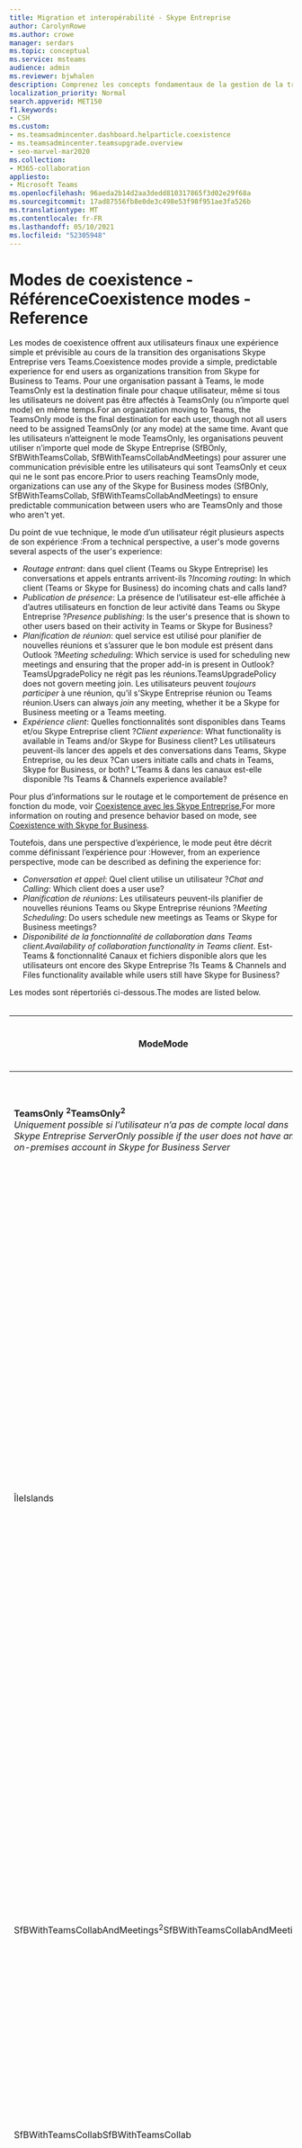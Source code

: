 ```yaml
---
title: Migration et interopérabilité - Skype Entreprise
author: CarolynRowe
ms.author: crowe
manager: serdars
ms.topic: conceptual
ms.service: msteams
audience: admin
ms.reviewer: bjwhalen
description: Comprenez les concepts fondamentaux de la gestion de la transition de votre organisation vers Teams’Skype Entreprise.
localization_priority: Normal
search.appverid: MET150
f1.keywords:
- CSH
ms.custom:
- ms.teamsadmincenter.dashboard.helparticle.coexistence
- ms.teamsadmincenter.teamsupgrade.overview
- seo-marvel-mar2020
ms.collection:
- M365-collaboration
appliesto:
- Microsoft Teams
ms.openlocfilehash: 96aeda2b14d2aa3dedd810317865f3d02e29f68a
ms.sourcegitcommit: 17ad87556fb8e0de3c498e53f98f951ae3fa526b
ms.translationtype: MT
ms.contentlocale: fr-FR
ms.lasthandoff: 05/10/2021
ms.locfileid: "52305948"
---
```

# <a name="coexistence-modes---reference"></a><span data-ttu-id="d1623-103">Modes de coexistence - Référence</span><span class="sxs-lookup"><span data-stu-id="d1623-103">Coexistence modes - Reference</span></span>

<span data-ttu-id="d1623-104">Les modes de coexistence offrent aux utilisateurs finaux une expérience simple et prévisible au cours de la transition des organisations Skype Entreprise vers Teams.</span><span class="sxs-lookup"><span data-stu-id="d1623-104">Coexistence modes provide a simple, predictable experience for end users as organizations transition from Skype for Business to Teams.</span></span> <span data-ttu-id="d1623-105">Pour une organisation passant à Teams, le mode TeamsOnly est la destination finale pour chaque utilisateur, même si tous les utilisateurs ne doivent pas être affectés à TeamsOnly (ou n’importe quel mode) en même temps.</span><span class="sxs-lookup"><span data-stu-id="d1623-105">For an organization moving to Teams, the TeamsOnly mode is the final destination for each user, though not all users need to be assigned TeamsOnly (or any mode) at the same time.</span></span> <span data-ttu-id="d1623-106">Avant que les utilisateurs n’atteignent le mode TeamsOnly, les organisations peuvent utiliser n’importe quel mode de Skype Entreprise (SfBOnly, SfBWithTeamsCollab, SfBWithTeamsCollabAndMeetings) pour assurer une communication prévisible entre les utilisateurs qui sont TeamsOnly et ceux qui ne le sont pas encore.</span><span class="sxs-lookup"><span data-stu-id="d1623-106">Prior to users reaching TeamsOnly mode, organizations can use any of the Skype for Business modes (SfBOnly, SfBWithTeamsCollab, SfBWithTeamsCollabAndMeetings) to ensure predictable communication between users who are TeamsOnly and those who aren't yet.</span></span>

<span data-ttu-id="d1623-107">Du point de vue technique, le mode d’un utilisateur régit plusieurs aspects de son expérience :</span><span class="sxs-lookup"><span data-stu-id="d1623-107">From a technical perspective, a user's mode governs several  aspects of the user's experience:</span></span>

- <span data-ttu-id="d1623-108">*Routage entrant*: dans quel client (Teams ou Skype Entreprise) les conversations et appels entrants arrivent-ils ?</span><span class="sxs-lookup"><span data-stu-id="d1623-108">*Incoming routing*: In which client (Teams or Skype for Business) do incoming chats and calls land?</span></span> 
- <span data-ttu-id="d1623-109">*Publication de présence*: La présence de l’utilisateur est-elle affichée à d’autres utilisateurs en fonction de leur activité dans Teams ou Skype Entreprise ?</span><span class="sxs-lookup"><span data-stu-id="d1623-109">*Presence publishing*: Is the user's presence that is shown to other users based on their activity in Teams or Skype for Business?</span></span> 
- <span data-ttu-id="d1623-110">*Planification de réunion*: quel service est utilisé pour planifier de nouvelles réunions et s’assurer que le bon module est présent dans Outlook ?</span><span class="sxs-lookup"><span data-stu-id="d1623-110">*Meeting scheduling*: Which service is used for scheduling new meetings and ensuring that the proper add-in is present in Outlook?</span></span> <span data-ttu-id="d1623-111">TeamsUpgradePolicy ne régit pas les réunions.</span><span class="sxs-lookup"><span data-stu-id="d1623-111">TeamsUpgradePolicy does not govern meeting join.</span></span> <span data-ttu-id="d1623-112">Les utilisateurs peuvent *toujours participer* à une réunion, qu’il s’Skype Entreprise réunion ou Teams réunion.</span><span class="sxs-lookup"><span data-stu-id="d1623-112">Users can always *join* any meeting, whether it be a Skype for Business meeting or a Teams meeting.</span></span>
- <span data-ttu-id="d1623-113">*Expérience client*: Quelles fonctionnalités sont disponibles dans Teams et/ou Skype Entreprise client ?</span><span class="sxs-lookup"><span data-stu-id="d1623-113">*Client experience*: What functionality is available in Teams and/or Skype for Business client?</span></span> <span data-ttu-id="d1623-114">Les utilisateurs peuvent-ils lancer des appels et des conversations dans Teams, Skype Entreprise, ou les deux ?</span><span class="sxs-lookup"><span data-stu-id="d1623-114">Can users initiate calls and chats in Teams, Skype for Business, or both?</span></span> <span data-ttu-id="d1623-115">L’Teams & dans les canaux est-elle disponible ?</span><span class="sxs-lookup"><span data-stu-id="d1623-115">Is Teams & Channels experience available?</span></span>  

<span data-ttu-id="d1623-116">Pour plus d’informations sur le routage et le comportement de présence en fonction du mode, voir [Coexistence avec les Skype Entreprise.](./coexistence-chat-calls-presence.md)</span><span class="sxs-lookup"><span data-stu-id="d1623-116">For more information on routing and presence behavior based on mode, see [Coexistence with Skype for Business](./coexistence-chat-calls-presence.md).</span></span>

<span data-ttu-id="d1623-117">Toutefois, dans une perspective d’expérience, le mode peut être décrit comme définissant l’expérience pour :</span><span class="sxs-lookup"><span data-stu-id="d1623-117">However, from an experience perspective, mode can be described as defining the experience for:</span></span>
- <span data-ttu-id="d1623-118">*Conversation et appel*: Quel client utilise un utilisateur ?</span><span class="sxs-lookup"><span data-stu-id="d1623-118">*Chat and Calling*: Which client does a user use?</span></span>
- <span data-ttu-id="d1623-119">*Planification de réunions*: Les utilisateurs peuvent-ils planifier de nouvelles réunions Teams ou Skype Entreprise réunions ?</span><span class="sxs-lookup"><span data-stu-id="d1623-119">*Meeting Scheduling*: Do users schedule new meetings as Teams or Skype for Business meetings?</span></span>
- <span data-ttu-id="d1623-120">*Disponibilité de la fonctionnalité de collaboration dans Teams client.*</span><span class="sxs-lookup"><span data-stu-id="d1623-120">*Availability of collaboration functionality in Teams client*.</span></span> <span data-ttu-id="d1623-121">Est-Teams & fonctionnalité Canaux et fichiers disponible alors que les utilisateurs ont encore des Skype Entreprise ?</span><span class="sxs-lookup"><span data-stu-id="d1623-121">Is Teams & Channels and Files functionality available while users still have Skype for Business?</span></span>

<span data-ttu-id="d1623-122">Les modes sont répertoriés ci-dessous.</span><span class="sxs-lookup"><span data-stu-id="d1623-122">The modes are listed below.</span></span>
</br>
</br>

|<span data-ttu-id="d1623-123">Mode</span><span class="sxs-lookup"><span data-stu-id="d1623-123">Mode</span></span>|<span data-ttu-id="d1623-124">Appels et discussion</span><span class="sxs-lookup"><span data-stu-id="d1623-124">Calling and Chat</span></span>|<span data-ttu-id="d1623-125">Planification de<sup>réunion 1</sup></span><span class="sxs-lookup"><span data-stu-id="d1623-125">Meeting Scheduling<sup>1</sup></span></span>|<span data-ttu-id="d1623-126">Teams & Canaux de distribution</span><span class="sxs-lookup"><span data-stu-id="d1623-126">Teams & Channels</span></span>|<span data-ttu-id="d1623-127">Cas d’utilisation</span><span class="sxs-lookup"><span data-stu-id="d1623-127">Use Case</span></span>|
|---|---|---|---|---|
|<span data-ttu-id="d1623-128">**TeamsOnly <sup>2</sup>**</span><span class="sxs-lookup"><span data-stu-id="d1623-128">**TeamsOnly<sup>2</sup>**</span></span></br><span data-ttu-id="d1623-129">*Uniquement possible si l’utilisateur n’a pas de compte local dans Skype Entreprise Server*</span><span class="sxs-lookup"><span data-stu-id="d1623-129">*Only possible if the user does not have an on-premises account in Skype for Business Server*</span></span>|<span data-ttu-id="d1623-130">Teams</span><span class="sxs-lookup"><span data-stu-id="d1623-130">Teams</span></span>|<span data-ttu-id="d1623-131">Teams</span><span class="sxs-lookup"><span data-stu-id="d1623-131">Teams</span></span>|<span data-ttu-id="d1623-132">Oui</span><span class="sxs-lookup"><span data-stu-id="d1623-132">Yes</span></span>|<span data-ttu-id="d1623-133">État final de la mise à niveau.</span><span class="sxs-lookup"><span data-stu-id="d1623-133">The final state of being upgraded.</span></span> <span data-ttu-id="d1623-134">Également la valeur par défaut pour les nouveaux locataires.</span><span class="sxs-lookup"><span data-stu-id="d1623-134">Also the default for new tenants.</span></span>|
|<span data-ttu-id="d1623-135">Île</span><span class="sxs-lookup"><span data-stu-id="d1623-135">Islands</span></span>|<span data-ttu-id="d1623-136">L’une ou l</span><span class="sxs-lookup"><span data-stu-id="d1623-136">Either</span></span>|<span data-ttu-id="d1623-137">L’une ou l</span><span class="sxs-lookup"><span data-stu-id="d1623-137">Either</span></span>|<span data-ttu-id="d1623-138">Oui</span><span class="sxs-lookup"><span data-stu-id="d1623-138">Yes</span></span>|<span data-ttu-id="d1623-139">Configuration par défaut.</span><span class="sxs-lookup"><span data-stu-id="d1623-139">Default configuration.</span></span> <span data-ttu-id="d1623-140">Permet à un utilisateur unique d’évaluer les deux clients côte à côte.</span><span class="sxs-lookup"><span data-stu-id="d1623-140">Allows a single user to evaluate both clients side by side.</span></span> <span data-ttu-id="d1623-141">Les conversations et les appels peuvent avoir lieu dans l’un ou l’autre des clients, de sorte que les utilisateurs doivent toujours exécuter les deux clients.</span><span class="sxs-lookup"><span data-stu-id="d1623-141">Chats and calls can land in either client, so users must always run both clients.</span></span> <span data-ttu-id="d1623-142">Pour éviter une expérience de Skype Entreprise source de confusion ou de régression, les communications externes (fédérées), les services vocaux PSTN et les applications vocales, l’intégration Office et plusieurs autres intégrations continuent d’être gérées par Skype Entreprise.</span><span class="sxs-lookup"><span data-stu-id="d1623-142">To avoid a confusing or regressed Skype for Business experience, external (federated) communications, PSTN voice services and voice applications, Office integration, and several other integrations continue to be handled by Skype for Business.</span></span>|
|<span data-ttu-id="d1623-143">SfBWithTeamsCollabAndMeetings<sup>2</sup></span><span class="sxs-lookup"><span data-stu-id="d1623-143">SfBWithTeamsCollabAndMeetings<sup>2</sup></span></span>|<span data-ttu-id="d1623-144">Skype Entreprise</span><span class="sxs-lookup"><span data-stu-id="d1623-144">Skype for Business</span></span>|<span data-ttu-id="d1623-145">Teams</span><span class="sxs-lookup"><span data-stu-id="d1623-145">Teams</span></span>|<span data-ttu-id="d1623-146">Oui</span><span class="sxs-lookup"><span data-stu-id="d1623-146">Yes</span></span>|<span data-ttu-id="d1623-147">« Réunions en premier ».</span><span class="sxs-lookup"><span data-stu-id="d1623-147">"Meetings First".</span></span> <span data-ttu-id="d1623-148">Principalement pour les organisations locales qui peuvent tirer parti Teams fonctionnalités de réunion, si elles ne sont pas encore prêtes à passer des appels vers le cloud.</span><span class="sxs-lookup"><span data-stu-id="d1623-148">Primarily for on-premises organizations to benefit from Teams meeting functionality, if they are not yet ready to move calling to the cloud.</span></span>|
|<span data-ttu-id="d1623-149">SfBWithTeamsCollab</span><span class="sxs-lookup"><span data-stu-id="d1623-149">SfBWithTeamsCollab</span></span>|<span data-ttu-id="d1623-150">Skype Entreprise</span><span class="sxs-lookup"><span data-stu-id="d1623-150">Skype for Business</span></span>|<span data-ttu-id="d1623-151">Skype Entreprise</span><span class="sxs-lookup"><span data-stu-id="d1623-151">Skype for Business</span></span>|<span data-ttu-id="d1623-152">Oui</span><span class="sxs-lookup"><span data-stu-id="d1623-152">Yes</span></span>|<span data-ttu-id="d1623-153">Vous avez également besoin d’un autre point de départ pour les organisations complexes qui ont besoin d’un contrôle administratif plus étroit.</span><span class="sxs-lookup"><span data-stu-id="d1623-153">Alternate starting point for complex organizations that need tighter administrative control.</span></span>|
|<span data-ttu-id="d1623-154">SfBOnly</span><span class="sxs-lookup"><span data-stu-id="d1623-154">SfBOnly</span></span>|<span data-ttu-id="d1623-155">Skype Entreprise</span><span class="sxs-lookup"><span data-stu-id="d1623-155">Skype for Business</span></span>|<span data-ttu-id="d1623-156">Skype Entreprise</span><span class="sxs-lookup"><span data-stu-id="d1623-156">Skype for Business</span></span>|<span data-ttu-id="d1623-157">No<sup>3</sup></span><span class="sxs-lookup"><span data-stu-id="d1623-157">No<sup>3</sup></span></span>|<span data-ttu-id="d1623-158">Scénario spécialisé pour les organisations ayant des exigences strictes en matière de contrôle des données.</span><span class="sxs-lookup"><span data-stu-id="d1623-158">Specialized scenario for organizations with strict requirements around data control.</span></span> <span data-ttu-id="d1623-159">Teams est utilisé uniquement pour participer à des réunions programmées par d’autres personnes.</span><span class="sxs-lookup"><span data-stu-id="d1623-159">Teams is used only to join meetings scheduled by others.</span></span>|
||||||

</br>
</br>

<span data-ttu-id="d1623-160">**Remarques :**</span><span class="sxs-lookup"><span data-stu-id="d1623-160">**Notes:**</span></span>

<span data-ttu-id="d1623-161"><sup>1</sup> La possibilité de participer à une réunion existante (qu’elle soit programmée dans Teams ou dans Skype Entreprise) n’est pas régie par le mode.</span><span class="sxs-lookup"><span data-stu-id="d1623-161"><sup>1</sup> The ability to join an existing meeting (whether scheduled in Teams or in Skype for Business) isn't governed by mode.</span></span> <span data-ttu-id="d1623-162">Par défaut, les utilisateurs peuvent toujours participer à n’importe quelle réunion à qui ils ont été invités.</span><span class="sxs-lookup"><span data-stu-id="d1623-162">By default, users can always join any meeting they have been invited to.</span></span>

<span data-ttu-id="d1623-163"><sup>2</sup> Par défaut, lors de l’attribution de TeamsOnly ou SfbWithTeamsCollabAndMeetings à un utilisateur individuel, les réunions Skype Entreprise existantes prévues par cet utilisateur pour l’avenir sont converties en réunions Teams.</span><span class="sxs-lookup"><span data-stu-id="d1623-163"><sup>2</sup> By default, when assigning either TeamsOnly or SfbWithTeamsCollabAndMeetings to an individual user, any existing Skype for Business meetings scheduled by that user for the future are converted to Teams meetings.</span></span> <span data-ttu-id="d1623-164">Si vous le souhaitez, vous pouvez quitter ces réunions en Skype Entreprise soit en spécifiant lors de l’octroi de TeamsUpgradePolicy, soit en désélectionner la case à cocher dans le portail d’administration `-MigrateMeetingsToTeams $false` Teams.</span><span class="sxs-lookup"><span data-stu-id="d1623-164">If desired, you can leave these meetings as Skype for Business meetings either by specifying  `-MigrateMeetingsToTeams $false` when granting TeamsUpgradePolicy, or by unselecting the checkbox in the Teams Admin portal.</span></span> <span data-ttu-id="d1623-165">La possibilité de convertir des réunions Skype Entreprise en Teams n’est pas disponible lorsque vous accordez TeamsUpgradePolicy au niveau du client.</span><span class="sxs-lookup"><span data-stu-id="d1623-165">The ability to convert meetings from Skype for Business to Teams is not available when granting TeamsUpgradePolicy on a tenant-wide basis.</span></span> 

<span data-ttu-id="d1623-166"><sup>3</sup> Pour l’Teams, il n’est pas possible de désactiver les fonctionnalités de Teams et de canaux, ce qui reste activé pour le moment.</span><span class="sxs-lookup"><span data-stu-id="d1623-166"><sup>3</sup> Currently, Teams does not have the ability to disable the Teams and Channels functionality so this remains enabled for now.</span></span>


## <a name="using-teamsupgradepolicy"></a><span data-ttu-id="d1623-167">Utilisation de TeamsUpgradePolicy</span><span class="sxs-lookup"><span data-stu-id="d1623-167">Using TeamsUpgradePolicy</span></span>

<span data-ttu-id="d1623-168">TeamsUpgradePolicy expose deux propriétés clés : Mode et NotifySfbUsers.</span><span class="sxs-lookup"><span data-stu-id="d1623-168">TeamsUpgradePolicy exposes two key properties: Mode and NotifySfbUsers.</span></span> 
</br>
</br>

|<span data-ttu-id="d1623-169">Paramètre</span><span class="sxs-lookup"><span data-stu-id="d1623-169">Parameter</span></span>|<span data-ttu-id="d1623-170">Type</span><span class="sxs-lookup"><span data-stu-id="d1623-170">Type</span></span>|<span data-ttu-id="d1623-171">Valeurs autorisées</span><span class="sxs-lookup"><span data-stu-id="d1623-171">Allowed values</span></span></br><span data-ttu-id="d1623-172">(par défaut en italique)</span><span class="sxs-lookup"><span data-stu-id="d1623-172">(default in italics)</span></span>|<span data-ttu-id="d1623-173">Description</span><span class="sxs-lookup"><span data-stu-id="d1623-173">Description</span></span>|
|---|---|---|---|
|<span data-ttu-id="d1623-174">Mode</span><span class="sxs-lookup"><span data-stu-id="d1623-174">Mode</span></span>|<span data-ttu-id="d1623-175">Enum</span><span class="sxs-lookup"><span data-stu-id="d1623-175">Enum</span></span>|<span data-ttu-id="d1623-176">*Île*</span><span class="sxs-lookup"><span data-stu-id="d1623-176">*Islands*</span></span></br><span data-ttu-id="d1623-177">TeamsOnly</span><span class="sxs-lookup"><span data-stu-id="d1623-177">TeamsOnly</span></span></br><span data-ttu-id="d1623-178">SfBOnly</span><span class="sxs-lookup"><span data-stu-id="d1623-178">SfBOnly</span></span></br><span data-ttu-id="d1623-179">SfBWithTeamsCollab</span><span class="sxs-lookup"><span data-stu-id="d1623-179">SfBWithTeamsCollab</span></span></br><span data-ttu-id="d1623-180">SfBWithTeamsCollabAndMeetings</span><span class="sxs-lookup"><span data-stu-id="d1623-180">SfBWithTeamsCollabAndMeetings</span></span>|<span data-ttu-id="d1623-181">Indique le mode dans qui le client doit s’exécuter.</span><span class="sxs-lookup"><span data-stu-id="d1623-181">Indicates the mode the client should run in.</span></span>|
|<span data-ttu-id="d1623-182">NotifySfbUsers</span><span class="sxs-lookup"><span data-stu-id="d1623-182">NotifySfbUsers</span></span>|<span data-ttu-id="d1623-183">Bool</span><span class="sxs-lookup"><span data-stu-id="d1623-183">Bool</span></span>|<span data-ttu-id="d1623-184">*Faux* ou vrai</span><span class="sxs-lookup"><span data-stu-id="d1623-184">*False* or true</span></span>|<span data-ttu-id="d1623-185">Indique si vous allez afficher une bannière dans le client Skype Entreprise’informer l’utilisateur que Teams sera bientôt Skype Entreprise.</span><span class="sxs-lookup"><span data-stu-id="d1623-185">Indicates whether to show a banner in the Skype for Business client informing the user that Teams will soon replace Skype for Business.</span></span> <span data-ttu-id="d1623-186">Cela ne peut pas être vrai si Mode=TeamsOnly.</span><span class="sxs-lookup"><span data-stu-id="d1623-186">This can't be true if Mode=TeamsOnly.</span></span>|
|||||

<span data-ttu-id="d1623-187">Teams fournit toutes les instances pertinentes de TeamsUpgradePolicy via des stratégies intégrées en lecture seule.</span><span class="sxs-lookup"><span data-stu-id="d1623-187">Teams provides all relevant instances of TeamsUpgradePolicy via built-in, read-only policies.</span></span> <span data-ttu-id="d1623-188">Par conséquent, seules les cmdlets Obtenir et Accorder sont disponibles.</span><span class="sxs-lookup"><span data-stu-id="d1623-188">Therefore, only Get and Grant cmdlets are available.</span></span> <span data-ttu-id="d1623-189">Les instances intégrées sont répertoriées ci-dessous.</span><span class="sxs-lookup"><span data-stu-id="d1623-189">The built-in instances are listed below.</span></span>
</br>
</br>

|<span data-ttu-id="d1623-190">Identity </span><span class="sxs-lookup"><span data-stu-id="d1623-190">Identity</span></span>|<span data-ttu-id="d1623-191">Mode</span><span class="sxs-lookup"><span data-stu-id="d1623-191">Mode</span></span>|<span data-ttu-id="d1623-192">NotifySfbUsers</span><span class="sxs-lookup"><span data-stu-id="d1623-192">NotifySfbUsers</span></span>|
|---|---|---|
|<span data-ttu-id="d1623-193">Île</span><span class="sxs-lookup"><span data-stu-id="d1623-193">Islands</span></span>|<span data-ttu-id="d1623-194">Île</span><span class="sxs-lookup"><span data-stu-id="d1623-194">Islands</span></span>|<span data-ttu-id="d1623-195">False</span><span class="sxs-lookup"><span data-stu-id="d1623-195">False</span></span>|
|<span data-ttu-id="d1623-196">IslandsWithNotify</span><span class="sxs-lookup"><span data-stu-id="d1623-196">IslandsWithNotify</span></span>|<span data-ttu-id="d1623-197">Île</span><span class="sxs-lookup"><span data-stu-id="d1623-197">Islands</span></span>|<span data-ttu-id="d1623-198">Vrai</span><span class="sxs-lookup"><span data-stu-id="d1623-198">True</span></span>|
|<span data-ttu-id="d1623-199">SfBOnly</span><span class="sxs-lookup"><span data-stu-id="d1623-199">SfBOnly</span></span>|<span data-ttu-id="d1623-200">SfBOnly</span><span class="sxs-lookup"><span data-stu-id="d1623-200">SfBOnly</span></span>|<span data-ttu-id="d1623-201">False</span><span class="sxs-lookup"><span data-stu-id="d1623-201">False</span></span>|
|<span data-ttu-id="d1623-202">SfBOnlyWithNotify</span><span class="sxs-lookup"><span data-stu-id="d1623-202">SfBOnlyWithNotify</span></span>|<span data-ttu-id="d1623-203">SfBOnly</span><span class="sxs-lookup"><span data-stu-id="d1623-203">SfBOnly</span></span>|<span data-ttu-id="d1623-204">Vrai</span><span class="sxs-lookup"><span data-stu-id="d1623-204">True</span></span>|
|<span data-ttu-id="d1623-205">SfBWithTeamsCollab</span><span class="sxs-lookup"><span data-stu-id="d1623-205">SfBWithTeamsCollab</span></span>|<span data-ttu-id="d1623-206">SfBWithTeamsCollab</span><span class="sxs-lookup"><span data-stu-id="d1623-206">SfBWithTeamsCollab</span></span>|<span data-ttu-id="d1623-207">False</span><span class="sxs-lookup"><span data-stu-id="d1623-207">False</span></span>|
|<span data-ttu-id="d1623-208">SfBWithTeamsCollabWithNotify</span><span class="sxs-lookup"><span data-stu-id="d1623-208">SfBWithTeamsCollabWithNotify</span></span>|<span data-ttu-id="d1623-209">SfBWithTeamsCollab</span><span class="sxs-lookup"><span data-stu-id="d1623-209">SfBWithTeamsCollab</span></span>|<span data-ttu-id="d1623-210">Vrai</span><span class="sxs-lookup"><span data-stu-id="d1623-210">True</span></span>|
|<span data-ttu-id="d1623-211">SfBWithTeamsCollabAndMeetings</span><span class="sxs-lookup"><span data-stu-id="d1623-211">SfBWithTeamsCollabAndMeetings</span></span>|<span data-ttu-id="d1623-212">SfBWithTeamsCollabAndMeetings</span><span class="sxs-lookup"><span data-stu-id="d1623-212">SfBWithTeamsCollabAndMeetings</span></span>|<span data-ttu-id="d1623-213">False</span><span class="sxs-lookup"><span data-stu-id="d1623-213">False</span></span>|
|<span data-ttu-id="d1623-214">SfBWithTeamsCollabAndMeetingsWithNotify</span><span class="sxs-lookup"><span data-stu-id="d1623-214">SfBWithTeamsCollabAndMeetingsWithNotify</span></span>|<span data-ttu-id="d1623-215">SfBWithTeamsCollabAndMeetings</span><span class="sxs-lookup"><span data-stu-id="d1623-215">SfBWithTeamsCollabAndMeetings</span></span>|<span data-ttu-id="d1623-216">Vrai</span><span class="sxs-lookup"><span data-stu-id="d1623-216">True</span></span>|
|<span data-ttu-id="d1623-217">UpgradeToTeams</span><span class="sxs-lookup"><span data-stu-id="d1623-217">UpgradeToTeams</span></span>|<span data-ttu-id="d1623-218">TeamsOnly</span><span class="sxs-lookup"><span data-stu-id="d1623-218">TeamsOnly</span></span>|<span data-ttu-id="d1623-219">False</span><span class="sxs-lookup"><span data-stu-id="d1623-219">False</span></span>|
|<span data-ttu-id="d1623-220">Global</span><span class="sxs-lookup"><span data-stu-id="d1623-220">Global</span></span></br><span data-ttu-id="d1623-221">*Par défaut*</span><span class="sxs-lookup"><span data-stu-id="d1623-221">*Default*</span></span>|<span data-ttu-id="d1623-222">Île</span><span class="sxs-lookup"><span data-stu-id="d1623-222">Islands</span></span>|<span data-ttu-id="d1623-223">False</span><span class="sxs-lookup"><span data-stu-id="d1623-223">False</span></span>|
||||

<span data-ttu-id="d1623-224">Ces instances de stratégie peuvent être octroyées à des utilisateurs individuels ou à l’échelle du client.</span><span class="sxs-lookup"><span data-stu-id="d1623-224">These policy instances can be granted either to individual users or on a tenant-wide basis.</span></span> <span data-ttu-id="d1623-225">Par exemple :</span><span class="sxs-lookup"><span data-stu-id="d1623-225">For example:</span></span>
- <span data-ttu-id="d1623-226">Pour mettre à niveau un utilisateur ($SipAddress) vers Teams, accordez l’instance « UpgradeToTeams » :</span><span class="sxs-lookup"><span data-stu-id="d1623-226">To upgrade a user ($SipAddress) to Teams, grant the "UpgradeToTeams" instance:</span></span></br>
`Grant-CsTeamsUpgradePolicy -PolicyName UpgradeToTeams -Identity $SipAddress`
- <span data-ttu-id="d1623-227">Pour mettre à niveau l’ensemble du client, omettez le paramètre d’identité de la commande d’octroi :</span><span class="sxs-lookup"><span data-stu-id="d1623-227">To upgrade the entire tenant, omit the identity parameter from the grant command:</span></span></br>
`Grant-CsTeamsUpgradePolicy -PolicyName UpgradeToTeams`

## <a name="the-teams-client-user-experience-when-using-skype-for-business-modes"></a><span data-ttu-id="d1623-228">Expérience utilisateur Teams client lors de l’utilisation des modes Skype Entreprise client</span><span class="sxs-lookup"><span data-stu-id="d1623-228">The Teams client user experience when using Skype for Business modes</span></span>

<span data-ttu-id="d1623-229">Lorsqu’un utilisateur est dans l’un des modes Skype Entreprise (SfBOnly, SfBWithTeamsCollab, SfBWithTeamsCollabAndMeetings), toutes les conversations et appels entrants sont acheminés vers le client Skype Entreprise de l’utilisateur.</span><span class="sxs-lookup"><span data-stu-id="d1623-229">When a user is in any of the Skype for Business modes (SfBOnly, SfBWithTeamsCollab, SfBWithTeamsCollabAndMeetings), all incoming chats and calls are routed to the user's Skype for Business client.</span></span> <span data-ttu-id="d1623-230">Pour éviter la confusion des utilisateurs finaux et garantir un routage approprié, les fonctionnalités d’appel et de conversation dans le client Teams sont automatiquement désactivées lorsqu’un utilisateur est dans l’un des modes Skype Entreprise.</span><span class="sxs-lookup"><span data-stu-id="d1623-230">To avoid end-user confusion and ensure proper routing, calling and chat functionality in the Teams client is automatically disabled when a user is in any of the Skype for Business modes.</span></span> <span data-ttu-id="d1623-231">De même, la planification de réunions dans Teams est automatiquement désactivée lorsque les utilisateurs sont dans les modes SfBOnly ou SfBWithTeamsCollab et automatiquement activés quand un utilisateur est en mode SfBWithTeamsCollabAndMeetings.</span><span class="sxs-lookup"><span data-stu-id="d1623-231">Similarly, meeting scheduling in Teams is automatically disabled when users are in the SfBOnly or SfBWithTeamsCollab modes, and automatically enabled when a user is in the SfBWithTeamsCollabAndMeetings mode.</span></span> <span data-ttu-id="d1623-232">Pour plus d’informations, voir Teams expérience client et la conformité aux [modes de coexistence.](./teams-client-experience-and-conformance-to-coexistence-modes.md)</span><span class="sxs-lookup"><span data-stu-id="d1623-232">For details, see [Teams client experience and conformance to coexistence modes](./teams-client-experience-and-conformance-to-coexistence-modes.md).</span></span>

> [!Note] 
> - <span data-ttu-id="d1623-233">Avant la livraison de l’application automatique de Teams et canaux, les modes SfbOnly et SfBWithTeamsCollab se comportent à l’identique.</span><span class="sxs-lookup"><span data-stu-id="d1623-233">Prior to delivery of the automatic enforcement of Teams and Channels, the SfbOnly and SfBWithTeamsCollab modes behave the same.</span></span>


## <a name="detailed-mode-descriptions"></a><span data-ttu-id="d1623-234">Descriptions détaillées du mode</span><span class="sxs-lookup"><span data-stu-id="d1623-234">Detailed mode descriptions</span></span>
</br>
</br>

|<span data-ttu-id="d1623-235">Mode</span><span class="sxs-lookup"><span data-stu-id="d1623-235">Mode</span></span>|<span data-ttu-id="d1623-236">Explication</span><span class="sxs-lookup"><span data-stu-id="d1623-236">Explanation</span></span>|
|---|---|
|<span data-ttu-id="d1623-237">**Île**</span><span class="sxs-lookup"><span data-stu-id="d1623-237">**Islands**</span></span></br><span data-ttu-id="d1623-238">(par défaut)</span><span class="sxs-lookup"><span data-stu-id="d1623-238">(default)</span></span>|<span data-ttu-id="d1623-239">Un utilisateur exécute les Skype Entreprise et Teams côte à côte.</span><span class="sxs-lookup"><span data-stu-id="d1623-239">A user runs both Skype for Business and Teams side by side.</span></span> <span data-ttu-id="d1623-240">Cet utilisateur :</span><span class="sxs-lookup"><span data-stu-id="d1623-240">This user:</span></span></br><ul><li><span data-ttu-id="d1623-241">Peut démarrer des conversations et des appels VoIP à l’Skype Entreprise ou Teams client.</span><span class="sxs-lookup"><span data-stu-id="d1623-241">Can initiate chats and VoIP calls in either Skype for Business or Teams client.</span></span> <span data-ttu-id="d1623-242">Remarque : les utilisateurs Skype Entreprise domicile sur site ne peuvent pas démarrer d’une Teams pour atteindre un autre utilisateur Skype Entreprise, quel que soit le mode du destinataire.</span><span class="sxs-lookup"><span data-stu-id="d1623-242">Note: Users with Skype for Business homed on-premises cannot initiate from Teams to reach another Skype for Business user, regardless of the recipient's mode.</span></span><li><span data-ttu-id="d1623-243">Reçoit des conversations & appels VoIP initiés dans Skype Entreprise par un autre utilisateur de son client Skype Entreprise messagerie.</span><span class="sxs-lookup"><span data-stu-id="d1623-243">Receives chats & VoIP calls initiated in Skype for Business by another user in their Skype for Business client.</span></span><li><span data-ttu-id="d1623-244">Reçoit des conversations & appels VoIP initiés dans Teams par un autre utilisateur de son client Teams s’il se passe dans *le même client.*</span><span class="sxs-lookup"><span data-stu-id="d1623-244">Receives chats & VoIP calls initiated in Teams by another user in their Teams client if they are in the *same tenant*.</span></span><li><span data-ttu-id="d1623-245">Reçoit des conversations & appels VoIP initiés dans Teams par un autre utilisateur de son client Skype Entreprise s’il se passe dans un *client fédéré.*</span><span class="sxs-lookup"><span data-stu-id="d1623-245">Receives chats & VoIP calls initiated in Teams by another user in their Skype for Business client if they are in a  *federated tenant*.</span></span> <li><span data-ttu-id="d1623-246">Insère des fonctionnalités PSTN comme indiqué ci-dessous :</span><span class="sxs-lookup"><span data-stu-id="d1623-246">Has PSTN functionality as noted below:</span></span><ul><li><span data-ttu-id="d1623-247">Lorsque l’utilisateur est re domicile Skype Entreprise sur site et dispose de Voix Entreprise, les appels PSTN sont toujours initiés et reçus dans Skype Entreprise.</span><span class="sxs-lookup"><span data-stu-id="d1623-247">When the user is homed in Skype for Business on-premises and has Enterprise Voice, PSTN calls are always initiated and received in Skype for Business.</span></span><li><span data-ttu-id="d1623-248">Quand l’utilisateur est homed on Skype Entreprise Online et dispose d’Téléphone Microsoft System, l’utilisateur passe et reçoit toujours des appels PSTN dans Skype Entreprise :</span><span class="sxs-lookup"><span data-stu-id="d1623-248">When the user is homed on Skype for Business Online and has Microsoft Phone System, the user always initiates and receives PSTN calls in Skype for Business:</span></span><ul><li><span data-ttu-id="d1623-249">Cela se produit si l’utilisateur dispose d’un plan d’appel Microsoft ou se connecte au réseau PSTN via Skype Entreprise Cloud Connector Edition ou un déploiement local de Skype Entreprise Server (voix hybride).</span><span class="sxs-lookup"><span data-stu-id="d1623-249">This happens whether the user has a Microsoft Calling Plan, or connects to the PSTN network through either Skype for Business Cloud Connector Edition or an on-premises deployment of Skype for Business Server (hybrid voice).</span></span><li><span data-ttu-id="d1623-250">**Remarque : le Système téléphonique routage direct n’est pas pris en charge en mode Îles.**</span><span class="sxs-lookup"><span data-stu-id="d1623-250">**Note: Phone System Direct Routing is not supported in Islands mode.**</span></span></ul></ul><li><span data-ttu-id="d1623-251">Reçoit des files d’attente d’appels Microsoft et des appels de attendant automatique Skype Entreprise :</span><span class="sxs-lookup"><span data-stu-id="d1623-251">Receives Microsoft Call Queues and Auto-Attendant calls in Skype for Business:</span></span><ul><li><span data-ttu-id="d1623-252">Téléphone numéros affectés aux files d’attente et aux **attendants** automatiques ne peuvent pas être Système téléphonique des numéros de routage direct en mode Îles.</span><span class="sxs-lookup"><span data-stu-id="d1623-252">Phone numbers assigned to Call Queues and Auto-Attendants **cannot** be Phone System Direct Routing numbers in Islands mode.</span></span></ul></ul><li><span data-ttu-id="d1623-253">Peut planifier des réunions dans Teams ou Skype Entreprise (et voient les deux plug-ins par défaut).</span><span class="sxs-lookup"><span data-stu-id="d1623-253">Can schedule meetings in Teams or Skype for Business (and will see both plug-ins by default).</span></span><li><span data-ttu-id="d1623-254">Peut participer à n’importe quelle Skype Entreprise ou Teams réunion ; la réunion s’ouvre dans le client respectif.</span><span class="sxs-lookup"><span data-stu-id="d1623-254">Can join any Skype for Business or Teams meeting; the meeting will open in the respective client.</span></span></ul>|
|<span data-ttu-id="d1623-255">**SfBOnly**</span><span class="sxs-lookup"><span data-stu-id="d1623-255">**SfBOnly**</span></span>|<span data-ttu-id="d1623-256">Un utilisateur exécute uniquement Skype Entreprise.</span><span class="sxs-lookup"><span data-stu-id="d1623-256">A user runs only Skype for Business.</span></span> <span data-ttu-id="d1623-257">Cet utilisateur :</span><span class="sxs-lookup"><span data-stu-id="d1623-257">This user:</span></span></br><ul><li><span data-ttu-id="d1623-258">Peut démarrer des conversations et des appels à partir Skype Entreprise uniquement.</span><span class="sxs-lookup"><span data-stu-id="d1623-258">Can initiate chats and calls from Skype for Business only.</span></span><li><span data-ttu-id="d1623-259">Reçoit une conversation ou un appel dans son client Skype Entreprise, quelle que soit l’endroit où elle est lancée, sauf si le initiateur est un utilisateur Teams qui Skype Entreprise domicile sur site. *<li> Ne peut planifier Skype Entreprise que d’autres réunions, </br> \** mais peut Skype Entreprise ou Teams réunions. L’utilisation du mode Îles avec des utilisateurs locaux n’est pas recommandée en combinaison avec d’autres utilisateurs en mode SfBOnly.</span><span class="sxs-lookup"><span data-stu-id="d1623-259">Receives any chat/call in their Skype for Business client, regardless of where initiated, unless the initiator is a Teams user with Skype for Business homed on-premises.*<li>Can schedule only Skype for Business meetings, but can join Skype for Business or Teams meetings.</br>\** Using Islands mode with on-premises users is not recommended in combination with other users in SfBOnly mode.</span></span> <span data-ttu-id="d1623-260">Si un utilisateur Teams Skype Entreprise douzième sur site passe un appel ou une conversation avec un utilisateur SfBOnly, l’utilisateur SfBOnly n’est pas accessible et reçoit une conversation ou un e-mail d’appel manqué.\*</span><span class="sxs-lookup"><span data-stu-id="d1623-260">If a Teams user with Skype for Business homed on-premises initiates a call or chat to an SfBOnly user, the SfBOnly user is not reachable and receives a missed chat or call email.\*</span></span>|
|<span data-ttu-id="d1623-261">**SfBWithTeamsCollab**</span><span class="sxs-lookup"><span data-stu-id="d1623-261">**SfBWithTeamsCollab**</span></span>|<span data-ttu-id="d1623-262">Un utilisateur exécute les Skype Entreprise et Teams côte à côte.</span><span class="sxs-lookup"><span data-stu-id="d1623-262">A user runs both Skype for Business and Teams side by side.</span></span> <span data-ttu-id="d1623-263">Cet utilisateur :</span><span class="sxs-lookup"><span data-stu-id="d1623-263">This user:</span></span></br><ul><li><span data-ttu-id="d1623-264">Possède les fonctionnalités d’un utilisateur en mode SfBOnly.</span><span class="sxs-lookup"><span data-stu-id="d1623-264">Has the functionality of a user in SfBOnly mode.</span></span><li><span data-ttu-id="d1623-265">Est Teams uniquement pour la collaboration de groupe (canaux) ; les appels et la planification de réunions sont désactivés.</span><span class="sxs-lookup"><span data-stu-id="d1623-265">Has Teams enabled only for group collaboration (Channels); chat/calling/meeting scheduling are disabled.</span></span></ul>|
|<span data-ttu-id="d1623-266">**SfBWithTeamsCollab </br> AndMeetings**</span><span class="sxs-lookup"><span data-stu-id="d1623-266">**SfBWithTeamsCollab</br>AndMeetings**</span></span>|<span data-ttu-id="d1623-267">Un utilisateur exécute les Skype Entreprise et Teams côte à côte.</span><span class="sxs-lookup"><span data-stu-id="d1623-267">A user runs both Skype for Business and Teams side by side.</span></span> <span data-ttu-id="d1623-268">Cet utilisateur :</span><span class="sxs-lookup"><span data-stu-id="d1623-268">This user:</span></span><ul><li><span data-ttu-id="d1623-269">Initie les fonctionnalités de conversation et d’appel de l’utilisateur en mode SfBOnly.</span><span class="sxs-lookup"><span data-stu-id="d1623-269">Has the chat and calling functionality of user in SfBOnly mode.</span></span><li><span data-ttu-id="d1623-270">a Teams pour la collaboration de groupe (canaux - inclut les conversations de canal) ; les appels sont désactivés.</span><span class="sxs-lookup"><span data-stu-id="d1623-270">Has Teams enabled for group collaboration (channels - includes channel conversations); chat and calling are disabled.</span></span><li><span data-ttu-id="d1623-271">Ne peut planifier Teams que d’autres réunions, mais peut Skype Entreprise ou Teams réunions.</span><span class="sxs-lookup"><span data-stu-id="d1623-271">Can schedule only Teams meetings, but can join Skype for Business or Teams meetings.</span></span></ul>|
|<span data-ttu-id="d1623-272">**TeamsOnly**</span><span class="sxs-lookup"><span data-stu-id="d1623-272">**TeamsOnly**</span></span></br><span data-ttu-id="d1623-273">(nécessite la page d’accueil SfB Online)</span><span class="sxs-lookup"><span data-stu-id="d1623-273">(requires SfB Online home)</span></span>|<span data-ttu-id="d1623-274">Un utilisateur exécute uniquement Teams.</span><span class="sxs-lookup"><span data-stu-id="d1623-274">A user runs only Teams.</span></span> <span data-ttu-id="d1623-275">Cet utilisateur :</span><span class="sxs-lookup"><span data-stu-id="d1623-275">This user:</span></span><ul><li><span data-ttu-id="d1623-276">Reçoit toutes les conversations et appels dans leur client Teams, quel que soit l’endroit où ils ont été initiés.</span><span class="sxs-lookup"><span data-stu-id="d1623-276">Receives any chats and calls in their Teams client, regardless of where initiated.</span></span><li><span data-ttu-id="d1623-277">Peut démarrer des conversations et des appels à partir Teams uniquement.</span><span class="sxs-lookup"><span data-stu-id="d1623-277">Can initiate chats and calls from Teams only.</span></span><li><span data-ttu-id="d1623-278">Ne peut planifier des réunions que Teams, mais peut participer Skype Entreprise ou Teams réunions.</span><span class="sxs-lookup"><span data-stu-id="d1623-278">Can schedule meetings in Teams only, but can join Skype for Business or Teams meetings.</span></span><li><span data-ttu-id="d1623-279">Peut continuer à utiliser Skype Entreprise téléphones IP.</span><span class="sxs-lookup"><span data-stu-id="d1623-279">Can continue to use Skype for Business IP phones.</span></span><br><br><span data-ttu-id="d1623-280">*L’utilisation du mode TeamsOnly en combinaison avec d’autres utilisateurs en mode Îles n’est pas recommandée tant que l’adoption Teams est saturée ; autrement dit, tous les utilisateurs du mode Îles utilisent et surveillent activement Teams et Skype Entreprise clients. Si un utilisateur de TeamsOnly entame un appel ou une conversation avec un utilisateur des îles, cet appel ou cette conversation se place dans le client de messagerie Teams de l’utilisateur des îles. si l’utilisateur des îles n’utilise pas ou ne surveille pas Teams, il apparaît hors connexion et n’est pas accessible par l’utilisateur TeamsOnly.*</span><span class="sxs-lookup"><span data-stu-id="d1623-280">*Using TeamsOnly mode in combination with other users in Islands mode is not recommended until Teams adoption is saturated; that is, all Islands mode users actively use and monitor both the Teams and Skype for Business clients. If a TeamsOnly user initiates a call or chat to an Islands user, that call or chat will land in the Islands user's Teams client; if the Islands user does not use or monitor Teams, that user will appear offline and will not be reachable by the TeamsOnly user.*</span></span></ul> |
|||




## <a name="related-topics"></a><span data-ttu-id="d1623-281">Rubriques connexes</span><span class="sxs-lookup"><span data-stu-id="d1623-281">Related topics</span></span>

[<span data-ttu-id="d1623-282">Coexistence avec Skype Entreprise</span><span class="sxs-lookup"><span data-stu-id="d1623-282">Coexistence with Skype for Business</span></span>](./coexistence-chat-calls-presence.md)

[<span data-ttu-id="d1623-283">Expérience client Teams et conformité aux modes coexistence</span><span class="sxs-lookup"><span data-stu-id="d1623-283">Teams client experience and conformance to coexistence modes</span></span>](./teams-client-experience-and-conformance-to-coexistence-modes.md)

[<span data-ttu-id="d1623-284">Get-CsTeamsUpgradePolicy</span><span class="sxs-lookup"><span data-stu-id="d1623-284">Get-CsTeamsUpgradePolicy</span></span>](/powershell/module/skype/get-csteamsupgradepolicy?view=skype-ps)

[<span data-ttu-id="d1623-285">Grant-CsTeamsUpgradePolicy</span><span class="sxs-lookup"><span data-stu-id="d1623-285">Grant-CsTeamsUpgradePolicy</span></span>](/powershell/module/skype/grant-csteamsupgradepolicy?view=skype-ps)

[<span data-ttu-id="d1623-286">Get-CsTeamsUpgradeConfiguration</span><span class="sxs-lookup"><span data-stu-id="d1623-286">Get-CsTeamsUpgradeConfiguration</span></span>](/powershell/module/skype/get-csteamsupgradeconfiguration?view=skype-ps)

[<span data-ttu-id="d1623-287">Set-CsTeamsUpgradeConfiguration</span><span class="sxs-lookup"><span data-stu-id="d1623-287">Set-CsTeamsUpgradeConfiguration</span></span>](/powershell/module/skype/set-csteamsupgradeconfiguration?view=skype-ps)

[<span data-ttu-id="d1623-288">Utilisation du service Meeting Migration Service (MMS)</span><span class="sxs-lookup"><span data-stu-id="d1623-288">Using the Meeting Migration Service (MMS)</span></span>](/skypeforbusiness/audio-conferencing-in-office-365/setting-up-the-meeting-migration-service-mms)
